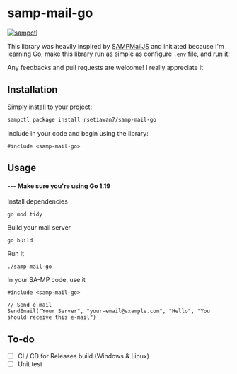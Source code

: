 # samp-mail-go

[![sampctl](https://img.shields.io/badge/sampctl-samp--mail--go-2f2f2f.svg?style=for-the-badge)](https://github.com/rsetiawan7/samp-mail-go)

This library was heavily inspired by [SAMPMailJS](https://github.com/bruxo00/SAMPMailJS) and initiated because I'm learning Go, make this library run as simple as configure `.env` file, and run it!

Any feedbacks and pull requests are welcome! I really appreciate it.

<!--
Short description of your library, why it's useful, some examples, pictures or
videos. Link to your forum release thread too.

Remember: You can use "forumfmt" to convert this readme to forum BBCode!

What the sections below should be used for:

`## Installation`: Leave this section un-edited unless you have some specific
additional installation procedure.

`## Testing`: Whether your library is tested with a simple `main()` and `print`,
unit-tested, or demonstrated via prompting the player to connect, you should
include some basic information for users to try out your code in some way.

And finally, maintaining your version number`:

* Follow [Semantic Versioning](https://semver.org/)
* When you release a new version, update `VERSION` and `git tag` it
* Versioning is important for sampctl to use the version control features

Happy Pawning!
-->

## Installation

Simply install to your project:

```bash
sampctl package install rsetiawan7/samp-mail-go
```

Include in your code and begin using the library:

```pawn
#include <samp-mail-go>
```

## Usage

<!--
Write your code documentation or examples here. If your library is documented in
the source code, direct users there. If not, list your API and describe it well
in this section. If your library is passive and has no API, simply omit this
section.
-->
#### --- Make sure you're using Go 1.19

Install dependencies
```
go mod tidy
```

Build your mail server

```
go build
```

Run it

```
./samp-mail-go
```

In your SA-MP code, use it

```pawn
#include <samp-mail-go>

// Send e-mail
SendEmail("Your Server", "your-email@example.com", "Hello", "You should receive this e-mail")
```

## To-do

- [ ] CI / CD for Releases build (Windows & Linux)
- [ ] Unit test
